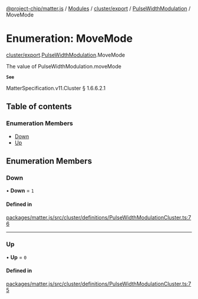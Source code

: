 [@project-chip/matter.js](../README.md) / [Modules](../modules.md) / [cluster/export](../modules/cluster_export.md) / [PulseWidthModulation](../modules/cluster_export.PulseWidthModulation.md) / MoveMode

# Enumeration: MoveMode

[cluster/export](../modules/cluster_export.md).[PulseWidthModulation](../modules/cluster_export.PulseWidthModulation.md).MoveMode

The value of PulseWidthModulation.moveMode

**`See`**

MatterSpecification.v11.Cluster § 1.6.6.2.1

## Table of contents

### Enumeration Members

- [Down](cluster_export.PulseWidthModulation.MoveMode.md#down)
- [Up](cluster_export.PulseWidthModulation.MoveMode.md#up)

## Enumeration Members

### Down

• **Down** = ``1``

#### Defined in

[packages/matter.js/src/cluster/definitions/PulseWidthModulationCluster.ts:76](https://github.com/project-chip/matter.js/blob/904d0c9b952b91f28a21803759c5e5c66ee4d272/packages/matter.js/src/cluster/definitions/PulseWidthModulationCluster.ts#L76)

___

### Up

• **Up** = ``0``

#### Defined in

[packages/matter.js/src/cluster/definitions/PulseWidthModulationCluster.ts:75](https://github.com/project-chip/matter.js/blob/904d0c9b952b91f28a21803759c5e5c66ee4d272/packages/matter.js/src/cluster/definitions/PulseWidthModulationCluster.ts#L75)
